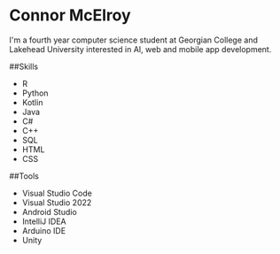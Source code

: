 # Connor McElroy

I'm a fourth year computer science student at Georgian College and Lakehead University interested in AI, web and mobile app development. 

##Skills
- R
- Python
- Kotlin
- Java
- C#
- C++
- SQL
- HTML
- CSS

##Tools
- Visual Studio Code
- Visual Studio 2022
- Android Studio
- IntelliJ IDEA
- Arduino IDE
- Unity




